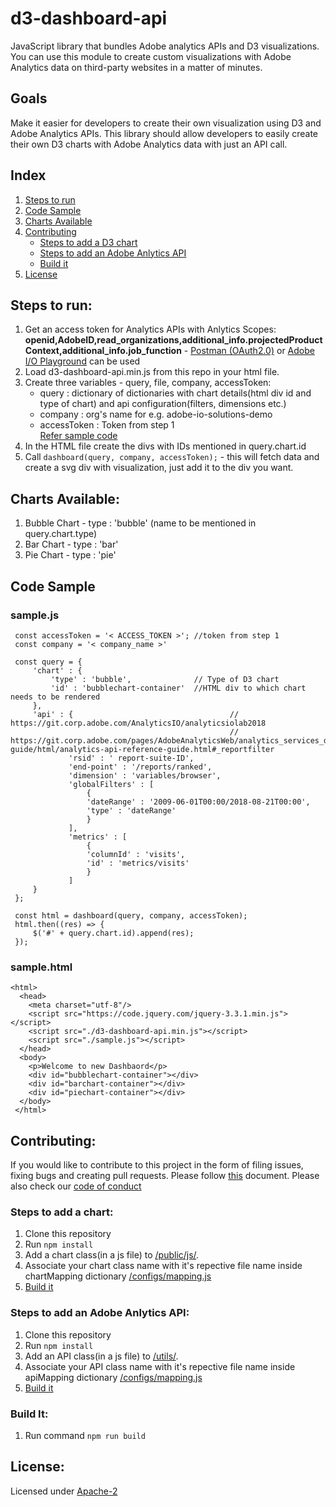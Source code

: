 # d3-dashboard-api
JavaScript library that bundles Adobe analytics APIs and D3 visualizations. You can use this module to create custom visualizations with Adobe Analytics data on third-party websites in a matter of minutes. 

## Goals
Make it easier for developers to create their own visualization using D3 and Adobe Analytics APIs. This library should allow developers to easily create their own D3 charts with Adobe Analytics data with just an API call.

## Index
1) [Steps to run](#Steps)
2) [Code Sample](#SampleCode)
3) [Charts Available](#ChartsAvailable)
4) [Contributing](#Contributing)
   - [Steps to add a D3 chart](#AddChart)
   - [Steps to add an Adobe Anlytics API](#AddAPI)
   - [Build it](#Build)
5) [License](#License)

## <a name="Steps"> Steps to run: </a>
  1) Get an access token for Analytics APIs with Anlytics Scopes: **openid,AdobeID,read_organizations,additional_info.projectedProductContext,additional_info.job_function** - [Postman (OAuth2.0)](https://www.getpostman.com/docs/v6/postman/sending_api_requests/authorization) or [Adobe I/O Playground](https://runtime.adobe.io/api/v1/web/io-solutions/adobe-oauth-playground/oauth.html) can be used    
  2) Load d3-dashboard-api.min.js from this repo in your html file.       
  3) Create three variables - query, file, company, accessToken:         
      - query : dictionary of dictionaries with chart details(html div id and type of chart) and api configuration(filters, dimensions etc.)   
      - company : org's name for e.g. adobe-io-solutions-demo    
      - accessToken : Token from step 1      
     [Refer sample code](#SampleCode)
  4) In the HTML file create the divs with IDs mentioned in query.chart.id
  5) Call `dashboard(query, company, accessToken);` -  this will fetch data and create a svg div with visualization, just add it to the div you want.

## <a name="ChartsAvailable"> Charts Available: </a>
  1) Bubble Chart - type : 'bubble' (name to be mentioned in query.chart.type)
  2) Bar Chart - type : 'bar'
  3) Pie Chart - type : 'pie'


## <a name="SampleCode"> Code Sample </a>
  ### sample.js
   ```
    const accessToken = '< ACCESS_TOKEN >'; //token from step 1
    const company = '< company_name >'
    
    const query = {
        'chart' : {
            'type' : 'bubble',              // Type of D3 chart
            'id' : 'bubblechart-container'  //HTML div to which chart needs to be rendered
        },
        'api' : {                                   // https://git.corp.adobe.com/AnalyticsIO/analyticsiolab2018
                                                    // https://git.corp.adobe.com/pages/AdobeAnalyticsWeb/analytics_services_devportal/reference-guide/html/analytics-api-reference-guide.html#_reportfilter
                'rsid' : ' report-suite-ID',
                'end-point' : '/reports/ranked',
                'dimension' : 'variables/browser',
                'globalFilters' : [
                    {
                    'dateRange' : '2009-06-01T00:00/2018-08-21T00:00',
                    'type' : 'dateRange'
                    }
                ],
                'metrics' : [
                    {
                    'columnId' : 'visits',
                    'id' : 'metrics/visits'
                    }
                ]       
        }
    };

    const html = dashboard(query, company, accessToken);
    html.then((res) => {
        $('#' + query.chart.id).append(res);
    });
  ```

  ### sample.html
  ```
  <html>
    <head>
      <meta charset="utf-8"/>
      <script src="https://code.jquery.com/jquery-3.3.1.min.js"></script>
      <script src="./d3-dashboard-api.min.js"></script>
      <script src="./sample.js"></script>
    </head>
    <body>
      <p>Welcome to new Dashbaord</p>
      <div id="bubblechart-container"></div>
      <div id="barchart-container"></div>
      <div id="piechart-container"></div>
    </body>
   </html>
   ```

## <a name="Contributing"> Contributing: </a>
If you would like to contribute to this project in the form of filing issues, fixing bugs and creating pull requests. Please follow [this](https://git.corp.adobe.com/tel55924/d3-dashboard-api/blob/master/CONTRIBUTING.md) document. Please also check our [code of conduct](https://git.corp.adobe.com/tel55924/d3-dashboard-api/blob/master/CODE_OF_CONDUCT.md)   
### <a name="AddChart"> Steps to add a chart: </a>
  
  1) Clone this repository
  2) Run `npm install`
  3) Add a chart class(in a js file) to [/public/js/](https://git.corp.adobe.com/tel55924/d3-dashboard-api/tree/npm_package/public/js). 
  4) Associate your chart class name with it's repective file name inside chartMapping dictionary [/configs/mapping.js](https://git.corp.adobe.com/tel55924/d3-dashboard-api/blob/npm_package/configs/mapping.js)
  5) [Build it](#Build)
  
### <a name="AddAPI"> Steps to add an Adobe Anlytics API: </a>

  1) Clone this repository
  2) Run `npm install`
  3) Add an API class(in a js file) to [/utils/](https://git.corp.adobe.com/tel55924/ad3-dashboard-api/tree/npm_package/utils). 
  4) Associate your API class name with it's repective file name inside apiMapping dictionary [/configs/mapping.js](https://git.corp.adobe.com/tel55924/d3-dashboard-api/blob/npm_package/configs/mapping.js)
  5) [Build it](#Build)
  
### <a name="Build"> Build It: </a>
  1) Run command `npm run build`


## <a name="License"> License: </a>

Licensed under [Apache-2](https://git.corp.adobe.com/tel55924/d3-dashboard-api/blob/master/LICENSE)

